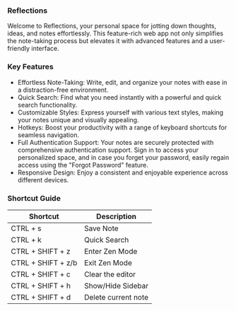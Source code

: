 ### Reflections
Welcome to Reflections, your personal space for jotting down thoughts, ideas, and notes effortlessly. This feature-rich web app not only simplifies the note-taking process but elevates it with advanced features and a user-friendly interface.

### Key Features
- Effortless Note-Taking: Write, edit, and organize your notes with ease in a distraction-free environment.
- Quick Search: Find what you need instantly with a powerful and quick search functionality.
- Customizable Styles: Express yourself with various text styles, making your notes unique and visually appealing.
- Hotkeys: Boost your productivity with a range of keyboard shortcuts for seamless navigation.
- Full Authentication Support: Your notes are securely protected with comprehensive authentication support. Sign in to access your personalized space, and in case you forget your password, easily regain access using the "Forgot Password" feature.
- Responsive Design: Enjoy a consistent and enjoyable experience across different devices.

### Shortcut Guide

| Shortcut           | Description         |
| ------------------ | ------------------- |
| CTRL + s           | Save Note           |
| CTRL + k           | Quick Search        |
| CTRL + SHIFT + z   | Enter Zen Mode      |
| CTRL + SHIFT + z/b | Exit Zen Mode       |
| CTRL + SHIFT + c   | Clear the editor    |
| CTRL + SHIFT + h   | Show/Hide Sidebar   |
| CTRL + SHIFT + d   | Delete current note |
